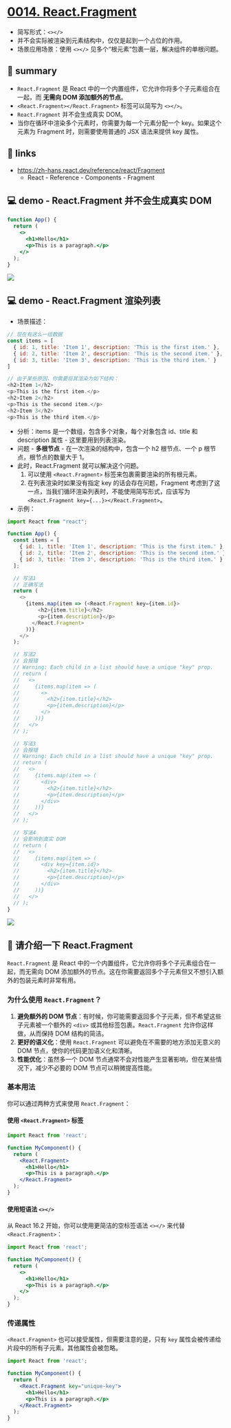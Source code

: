 # [0014. React.Fragment](https://github.com/Tdahuyou/react/tree/main/0014.%20React.Fragment)

- 简写形式：`<></>`
- 并不会实际被渲染到元素结构中，仅仅是起到一个占位的作用。
- 场景应用场景：使用 `<></>` 见多个“根元素”包裹一层，解决组件的单根问题。

## 📝 summary

- `React.Fragment` 是 React 中的一个内置组件，它允许你将多个子元素组合在一起，而 **无需向 DOM 添加额外的节点**。
- `<React.Fragment></React.Fragment>` 标签可以简写为 `<></>`。
- `React.Fragment` 并不会生成真实 DOM。
- 当你在循环中渲染多个元素时，你需要为每一个元素分配一个 key。如果这个元素为 Fragment 时，则需要使用普通的 JSX 语法来提供 key 属性。

## 🔗 links

- https://zh-hans.react.dev/reference/react/Fragment
  - React - Reference - Components - Fragment

## 💻 demo - React.Fragment 并不会生成真实 DOM

```jsx
function App() {
  return (
    <>
      <h1>Hello</h1>
      <p>This is a paragraph.</p>
    </>
  );
}
```

![](md-imgs/2024-09-27-16-08-13.png)

## 💻 demo - React.Fragment 渲染列表

- 场景描述：

```js
// 现在有这么一组数据
const items = [
  { id: 1, title: 'Item 1', description: 'This is the first item.' },
  { id: 2, title: 'Item 2', description: 'This is the second item.' },
  { id: 3, title: 'Item 3', description: 'This is the third item.' }
]

// 由于某些原因，你需要将其渲染为如下结构：
<h2>Item 1</h2>
<p>This is the first item.</p>
<h2>Item 2</h2>
<p>This is the second item.</p>
<h2>Item 3</h2>
<p>This is the third item.</p>
```

- 分析：items 是一个数组，包含多个对象，每个对象包含 id、title 和 description 属性 - 这里要用到列表渲染。
- 问题 - **多根节点** - 在一次渲染的结构中，包含一个 h2 根节点、一个 p 根节点，根节点的数量大于 1。
- 此时，React.Fragment 就可以解决这个问题。
  1. 可以使用 `<React.Fragment>` 标签来包裹需要渲染的所有根元素。
  2. 在列表渲染时如果没有指定 key 的话会存在问题，Fragment 考虑到了这一点，当我们循环渲染列表时，不能使用简写形式，应该写为 `<React.Fragment key={...}></React.Fragment>`。
- 示例：

```js
import React from "react";

function App() {
  const items = [
    { id: 1, title: 'Item 1', description: 'This is the first item.' },
    { id: 2, title: 'Item 2', description: 'This is the second item.' },
    { id: 3, title: 'Item 3', description: 'This is the third item.' }
  ];

  // 写法1
  // 正确写法
  return (
    <>
      {items.map(item => (<React.Fragment key={item.id}>
          <h2>{item.title}</h2>
          <p>{item.description}</p>
        </React.Fragment>
      ))}
    </>
  );

  // 写法2
  // 会报错
  // Warning: Each child in a list should have a unique "key" prop.
  // return (
  //   <>
  //     {items.map(item => (
  //       <>
  //         <h2>{item.title}</h2>
  //         <p>{item.description}</p>
  //       </>
  //     ))}
  //   </>
  // );

  // 写法3
  // 会报错
  // Warning: Each child in a list should have a unique "key" prop.
  // return (
  //   <>
  //     {items.map(item => (
  //       <div>
  //         <h2>{item.title}</h2>
  //         <p>{item.description}</p>
  //       </div>
  //     ))}
  //   </>
  // );

  // 写法4
  // 会影响到真实 DOM
  // return (
  //   <>
  //     {items.map(item => (
  //       <div key={item.id}>
  //         <h2>{item.title}</h2>
  //         <p>{item.description}</p>
  //       </div>
  //     ))}
  //   </>
  // );
}
```

![](md-imgs/2024-09-27-16-46-29.png)

## 🤖 请介绍一下 React.Fragment

`React.Fragment` 是 React 中的一个内置组件，它允许你将多个子元素组合在一起，而无需向 DOM 添加额外的节点。这在你需要返回多个子元素但又不想引入额外的包装元素时非常有用。

### 为什么使用 `React.Fragment`？

1. **避免额外的 DOM 节点**：有时候，你可能需要返回多个子元素，但不希望这些子元素被一个额外的 `<div>` 或其他标签包裹。`React.Fragment` 允许你这样做，从而保持 DOM 结构的简洁。
2. **更好的语义化**：使用 `React.Fragment` 可以避免在不需要的地方添加无意义的 DOM 节点，使你的代码更加语义化和清晰。
3. **性能优化**：虽然多一个 DOM 节点通常不会对性能产生显著影响，但在某些情况下，减少不必要的 DOM 节点可以稍微提高性能。

### 基本用法

你可以通过两种方式来使用 `React.Fragment`：

#### 使用 `<React.Fragment>` 标签

```jsx
import React from 'react';

function MyComponent() {
  return (
    <React.Fragment>
      <h1>Hello</h1>
      <p>This is a paragraph.</p>
    </React.Fragment>
  );
}
```

#### 使用短语法 `<></>`

从 React 16.2 开始，你可以使用更简洁的空标签语法 `<></>` 来代替 `<React.Fragment>`：

```jsx
import React from 'react';

function MyComponent() {
  return (
    <>
      <h1>Hello</h1>
      <p>This is a paragraph.</p>
    </>
  );
}
```

### 传递属性

`<React.Fragment>` 也可以接受属性，但需要注意的是，只有 `key` 属性会被传递给片段中的所有子元素。其他属性会被忽略。

```jsx
import React from 'react';

function MyComponent() {
  return (
    <React.Fragment key="unique-key">
      <h1>Hello</h1>
      <p>This is a paragraph.</p>
    </React.Fragment>
  );
}
```